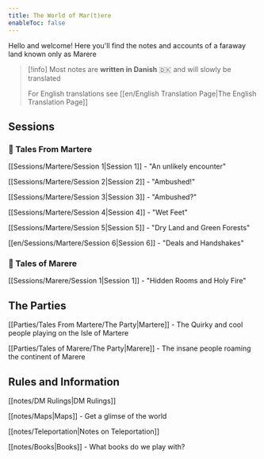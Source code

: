 ```yaml
---
title: The World of Mar(t)ere
enableToc: false
---
```

Hello and welcome!
Here you'll find the notes and accounts of a faraway land known only as Marere

> [!info]
> Most notes are **written in Danish** 🇩🇰 and will slowly be translated
> 
> For English translations see [[en/English Translation Page|The English Translation Page]]
## Sessions
### 🌱 Tales From Martere
[[Sessions/Martere/Session 1|Session 1]] - "An unlikely encounter"

[[Sessions/Martere/Session 2|Session 2]] - "Ambushed!"

[[Sessions/Martere/Session 3|Session 3]] - "Ambushed?"

[[Sessions/Martere/Session 4|Session 4]] - "Wet Feet"

[[Sessions/Martere/Session 5|Session 5]] - "Dry Land and Green Forests"

[[en/Sessions/Martere/Session 6|Session 6]] - "Deals and Handshakes"

### 🌱 Tales of Marere
[[Sessions/Marere/Session 1|Session 1]] - "Hidden Rooms and Holy Fire"

## The Parties
[[Parties/Tales From Martere/The Party|Martere]] - The Quirky and cool people playing on the Isle of Martere

[[Parties/Tales of Marere/The Party|Marere]] - The insane people roaming the continent of Marere

## Rules and Information
[[notes/DM Rulings|DM Rulings]]

[[notes/Maps|Maps]] - Get a glimse of the world

[[notes/Teleportation|Notes on Teleportation]]

[[notes/Books|Books]] - What books do we play with?